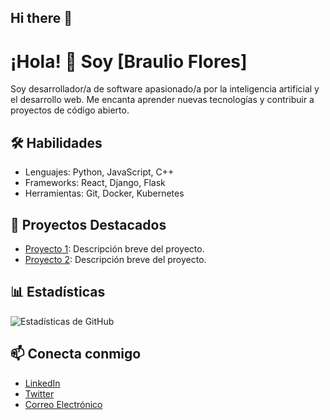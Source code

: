## Hi there 👋

<!--
**braulio-flores/braulio-flores** is a ✨ _special_ ✨ repository because its `README.md` (this file) appears on your GitHub profile.

Here are some ideas to get you started:

- 🔭 I’m currently working on ...
- 🌱 I’m currently learning ...
- 👯 I’m looking to collaborate on ...
- 🤔 I’m looking for help with ...
- 💬 Ask me about ...
- 📫 How to reach me: ...
- 😄 Pronouns: ...
- ⚡ Fun fact: ...
-->


# ¡Hola! 👋 Soy [Braulio Flores]

Soy desarrollador/a de software apasionado/a por la inteligencia artificial y el desarrollo web. Me encanta aprender nuevas tecnologías y contribuir a proyectos de código abierto.

## 🛠️ Habilidades

- Lenguajes: Python, JavaScript, C++
- Frameworks: React, Django, Flask
- Herramientas: Git, Docker, Kubernetes

## 🚀 Proyectos Destacados

- [Proyecto 1](enlace): Descripción breve del proyecto.
- [Proyecto 2](enlace): Descripción breve del proyecto.

## 📊 Estadísticas

![Estadísticas de GitHub](enlace-a-imagen)

## 📫 Conecta conmigo

- [LinkedIn](enlace)
- [Twitter](enlace)
- [Correo Electrónico](mailto:tu-correo@dominio.com)
